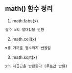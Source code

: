 ## math() 함수 정리

1. math.fabs(x)

```python
실수 x의 절대값을 반환
```

2. math.ceil(x)

```python
x를 가까운 정수까지 반올림
```

3. math.sqrt(x)

```python
x의 제곱근을 반환한다 (루트값 반환)
```

